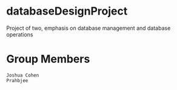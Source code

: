 # databaseDesignProject
Project of two, emphasis on database management and database operations


# Group Members
    Joshua Cohen
    Prahbjee